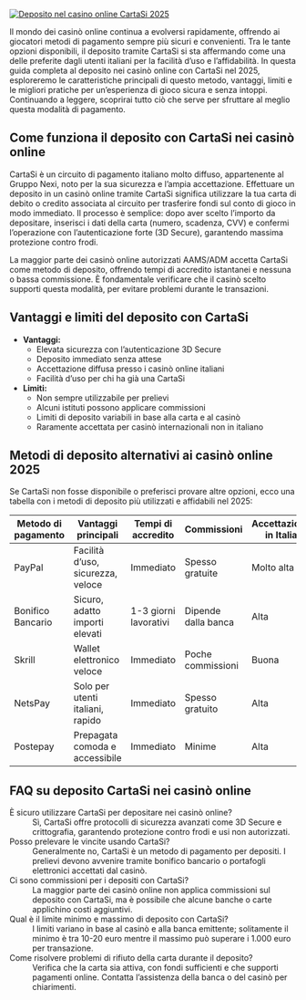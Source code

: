 [![Deposito nel casino online CartaSi 2025](https://123-caf.pages.dev/gitsignup.png)](https://vrmoo.ru/Bt82HjjY)

<p>Il mondo dei casinò online continua a evolversi rapidamente, offrendo ai giocatori metodi di pagamento sempre più sicuri e convenienti. Tra le tante opzioni disponibili, il deposito tramite CartaSi si sta affermando come una delle preferite dagli utenti italiani per la facilità d’uso e l’affidabilità. In questa guida completa al deposito nei casinò online con CartaSi nel 2025, esploreremo le caratteristiche principali di questo metodo, vantaggi, limiti e le migliori pratiche per un’esperienza di gioco sicura e senza intoppi. Continuando a leggere, scoprirai tutto ciò che serve per sfruttare al meglio questa modalità di pagamento.</p>  <h2>Come funziona il deposito con CartaSi nei casinò online</h2> <p>CartaSi è un circuito di pagamento italiano molto diffuso, appartenente al Gruppo Nexi, noto per la sua sicurezza e l’ampia accettazione. Effettuare un deposito in un casinò online tramite CartaSi significa utilizzare la tua carta di debito o credito associata al circuito per trasferire fondi sul conto di gioco in modo immediato. Il processo è semplice: dopo aver scelto l’importo da depositare, inserisci i dati della carta (numero, scadenza, CVV) e confermi l’operazione con l’autenticazione forte (3D Secure), garantendo massima protezione contro frodi.</p> <p>La maggior parte dei casinò online autorizzati AAMS/ADM accetta CartaSi come metodo di deposito, offrendo tempi di accredito istantanei e nessuna o bassa commissione. È fondamentale verificare che il casinò scelto supporti questa modalità, per evitare problemi durante le transazioni.</p>  <h2>Vantaggi e limiti del deposito con CartaSi</h2> <ul>   <li><strong>Vantaggi:</strong>     <ul>       <li>Elevata sicurezza con l’autenticazione 3D Secure</li>       <li>Deposito immediato senza attese</li>       <li>Accettazione diffusa presso i casinò online italiani</li>       <li>Facilità d’uso per chi ha già una CartaSi</li>     </ul>   </li>   <li><strong>Limiti:</strong>     <ul>       <li>Non sempre utilizzabile per prelievi</li>       <li>Alcuni istituti possono applicare commissioni</li>       <li>Limiti di deposito variabili in base alla carta e al casinò</li>       <li>Raramente accettata per casinò internazionali non in italiano</li>     </ul>   </li> </ul>  <h2>Metodi di deposito alternativi ai casinò online 2025</h2> <p>Se CartaSi non fosse disponibile o preferisci provare altre opzioni, ecco una tabella con i metodi di deposito più utilizzati e affidabili nel 2025:</p>  <table>   <thead>     <tr>       <th>Metodo di pagamento</th>       <th>Vantaggi principali</th>       <th>Tempi di accredito</th>       <th>Commissioni</th>       <th>Accettazione in Italia</th>     </tr>   </thead>   <tbody>     <tr>       <td>PayPal</td>       <td>Facilità d’uso, sicurezza, veloce</td>       <td>Immediato</td>       <td>Spesso gratuite</td>       <td>Molto alta</td>     </tr>     <tr>       <td>Bonifico Bancario</td>       <td>Sicuro, adatto importi elevati</td>       <td>1-3 giorni lavorativi</td>       <td>Dipende dalla banca</td>       <td>Alta</td>     </tr>     <tr>       <td>Skrill</td>       <td>Wallet elettronico veloce</td>       <td>Immediato</td>       <td>Poche commissioni</td>       <td>Buona</td>     </tr>     <tr>       <td>NetsPay</td>       <td>Solo per utenti italiani, rapido</td>       <td>Immediato</td>       <td>Spesso gratuito</td>       <td>Alta</td>     </tr>     <tr>       <td>Postepay</td>       <td>Prepagata comoda e accessibile</td>       <td>Immediato</td>       <td>Minime</td>       <td>Alta</td>     </tr>   </tbody> </table>  <h2>FAQ su deposito CartaSi nei casinò online</h2> <dl>   <dt>È sicuro utilizzare CartaSi per depositare nei casinò online?</dt>   <dd>Sì, CartaSi offre protocolli di sicurezza avanzati come 3D Secure e crittografia, garantendo protezione contro frodi e usi non autorizzati.</dd>    <dt>Posso prelevare le vincite usando CartaSi?</dt>   <dd>Generalmente no, CartaSi è un metodo di pagamento per depositi. I prelievi devono avvenire tramite bonifico bancario o portafogli elettronici accettati dal casinò.</dd>    <dt>Ci sono commissioni per i depositi con CartaSi?</dt>   <dd>La maggior parte dei casinò online non applica commissioni sul deposito con CartaSi, ma è possibile che alcune banche o carte applichino costi aggiuntivi.</dd>    <dt>Qual è il limite minimo e massimo di deposito con CartaSi?</dt>   <dd>I limiti variano in base al casinò e alla banca emittente; solitamente il minimo è tra 10-20 euro mentre il massimo può superare i 1.000 euro per transazione.</dd>    <dt>Come risolvere problemi di rifiuto della carta durante il deposito?</dt>   <dd>Verifica che la carta sia attiva, con fondi sufficienti e che supporti pagamenti online. Contatta l’assistenza della banca o del casinò per chiarimenti.</dd> </dl>